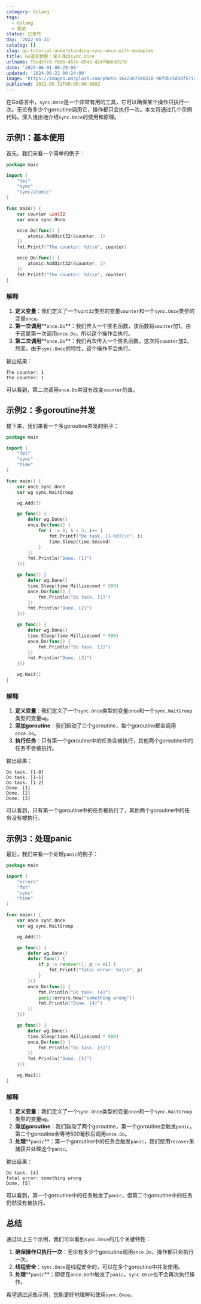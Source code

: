 ```yaml
---
category: Golang
tags:
  - Golang
  - 笔记
status: 已发布
day: '2022-05-31'
catalog: []
slug: go-tutorial-understanding-sync-once-with-examples
title: Go语言教程：深入浅出sync.Once
urlname: f5ed3fc0-f806-457e-8543-d24f6b6dd17d
date: '2024-06-01 00:29:00'
updated: '2024-06-22 00:24:00'
image: 'https://images.unsplash.com/photo-1642367340318-96fdbc5d30f5?ixlib=rb-4.0.3&q=85&fm=jpg&crop=entropy&cs=srgb'
published: 2022-05-31T08:00:00.000Z
---
```


在Go语言中，`sync.Once`是一个非常有用的工具，它可以确保某个操作只执行一次。无论有多少个goroutine调用它，操作都只会执行一次。本文将通过几个示例代码，深入浅出地介绍`sync.Once`的使用和原理。


## 示例1：基本使用


首先，我们来看一个简单的例子：


```go
package main

import (
	"fmt"
	"sync"
	"sync/atomic"
)

func main() {
	var counter uint32
	var once sync.Once

	once.Do(func() {
		atomic.AddUint32(&counter, 1)
	})
	fmt.Printf("The counter: %d\\n", counter)

	once.Do(func() {
		atomic.AddUint32(&counter, 2)
	})
	fmt.Printf("The counter: %d\\n", counter)
}

```


### 解释

1. **定义变量**：我们定义了一个`uint32`类型的变量`counter`和一个`sync.Once`类型的变量`once`。
2. **第一次调用****`once.Do`**：我们传入一个匿名函数，该函数将`counter`加1。由于这是第一次调用`once.Do`，所以这个操作会执行。
3. **第二次调用****`once.Do`**：我们再次传入一个匿名函数，这次将`counter`加2。然而，由于`sync.Once`的特性，这个操作不会执行。

输出结果：


```text
The counter: 1
The counter: 1

```


可以看到，第二次调用`once.Do`并没有改变`counter`的值。


## 示例2：多goroutine并发


接下来，我们来看一个多goroutine并发的例子：


```go
package main

import (
	"fmt"
	"sync"
	"time"
)

func main() {
	var once sync.Once
	var wg sync.WaitGroup

	wg.Add(3)

	go func() {
		defer wg.Done()
		once.Do(func() {
			for i := 0; i < 3; i++ {
				fmt.Printf("Do task. [1-%d]\\n", i)
				time.Sleep(time.Second)
			}
		})
		fmt.Println("Done. [1]")
	}()

	go func() {
		defer wg.Done()
		time.Sleep(time.Millisecond * 500)
		once.Do(func() {
			fmt.Println("Do task. [2]")
		})
		fmt.Println("Done. [2]")
	}()

	go func() {
		defer wg.Done()
		time.Sleep(time.Millisecond * 500)
		once.Do(func() {
			fmt.Println("Do task. [3]")
		})
		fmt.Println("Done. [3]")
	}()

	wg.Wait()
}

```


### 解释

1. **定义变量**：我们定义了一个`sync.Once`类型的变量`once`和一个`sync.WaitGroup`类型的变量`wg`。
2. **添加goroutine**：我们启动了三个goroutine，每个goroutine都会调用`once.Do`。
3. **执行任务**：只有第一个goroutine中的任务会被执行，其他两个goroutine中的任务不会被执行。

输出结果：


```text
Do task. [1-0]
Do task. [1-1]
Do task. [1-2]
Done. [1]
Done. [2]
Done. [3]

```


可以看到，只有第一个goroutine中的任务被执行了，其他两个goroutine中的任务没有被执行。


## 示例3：处理panic


最后，我们来看一个处理`panic`的例子：


```go
package main

import (
	"errors"
	"fmt"
	"sync"
	"time"
)

func main() {
	var once sync.Once
	var wg sync.WaitGroup

	wg.Add(2)

	go func() {
		defer wg.Done()
		defer func() {
			if p := recover(); p != nil {
				fmt.Printf("fatal error: %v\\n", p)
			}
		}()
		once.Do(func() {
			fmt.Println("Do task. [4]")
			panic(errors.New("something wrong"))
			fmt.Println("Done. [4]")
		})
	}()

	go func() {
		defer wg.Done()
		time.Sleep(time.Millisecond * 500)
		once.Do(func() {
			fmt.Println("Do task. [5]")
		})
		fmt.Println("Done. [5]")
	}()

	wg.Wait()
}

```


### 解释

1. **定义变量**：我们定义了一个`sync.Once`类型的变量`once`和一个`sync.WaitGroup`类型的变量`wg`。
2. **添加goroutine**：我们启动了两个goroutine，第一个goroutine会触发`panic`，第二个goroutine会等待500毫秒后调用`once.Do`。
3. **处理****`panic`**：第一个goroutine中的任务会触发`panic`，我们使用`recover`来捕获并处理这个`panic`。

输出结果：


```text
Do task. [4]
fatal error: something wrong
Done. [5]

```


可以看到，第一个goroutine中的任务触发了`panic`，但第二个goroutine中的任务仍然没有被执行。


## 总结


通过以上三个示例，我们可以看到`sync.Once`的几个关键特性：

1. **确保操作只执行一次**：无论有多少个goroutine调用`once.Do`，操作都只会执行一次。
2. **线程安全**：`sync.Once`是线程安全的，可以在多个goroutine中并发使用。
3. **处理****`panic`**：即使在`once.Do`中触发了`panic`，`sync.Once`也不会再次执行操作。

希望通过这些示例，您能更好地理解和使用`sync.Once`。

